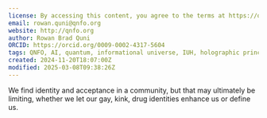 ```yaml
---
license: By accessing this content, you agree to the terms at https://qnfo.org/LICENSE
email: rowan.quni@qnfo.org
website: http://qnfo.org
author: Rowan Brad Quni
ORCID: https://orcid.org/0009-0002-4317-5604
tags: QNFO, AI, quantum, informational universe, IUH, holographic principle
created: 2024-11-20T18:07:00Z
modified: 2025-03-08T09:38:26Z
---
```


We find identity and acceptance in a community, but that may ultimately be limiting, whether we let our gay, kink, drug identities enhance us or define us.
